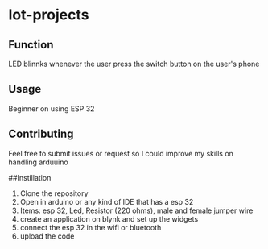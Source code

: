 # Iot-projects
## Function
LED blinnks whenever the user press the switch button on the user's phone

## Usage
Beginner on using ESP 32

## Contributing
Feel free to submit issues or request so I could improve my skills on handling arduuino

##Instillation
1. Clone the repository
2. Open in arduino or any kind of IDE that has a esp 32
3. Items: esp 32, Led, Resistor (220 ohms), male and female jumper wire
4. create an application on blynk and set up the widgets
5. connect the esp 32 in the wifi or bluetooth
6. upload the code
